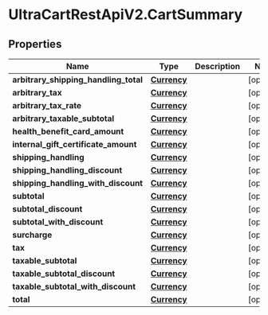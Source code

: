 # UltraCartRestApiV2.CartSummary

## Properties

Name | Type | Description | Notes
------------ | ------------- | ------------- | -------------
**arbitrary_shipping_handling_total** | [**Currency**](Currency.md) |  | [optional] 
**arbitrary_tax** | [**Currency**](Currency.md) |  | [optional] 
**arbitrary_tax_rate** | [**Currency**](Currency.md) |  | [optional] 
**arbitrary_taxable_subtotal** | [**Currency**](Currency.md) |  | [optional] 
**health_benefit_card_amount** | [**Currency**](Currency.md) |  | [optional] 
**internal_gift_certificate_amount** | [**Currency**](Currency.md) |  | [optional] 
**shipping_handling** | [**Currency**](Currency.md) |  | [optional] 
**shipping_handling_discount** | [**Currency**](Currency.md) |  | [optional] 
**shipping_handling_with_discount** | [**Currency**](Currency.md) |  | [optional] 
**subtotal** | [**Currency**](Currency.md) |  | [optional] 
**subtotal_discount** | [**Currency**](Currency.md) |  | [optional] 
**subtotal_with_discount** | [**Currency**](Currency.md) |  | [optional] 
**surcharge** | [**Currency**](Currency.md) |  | [optional] 
**tax** | [**Currency**](Currency.md) |  | [optional] 
**taxable_subtotal** | [**Currency**](Currency.md) |  | [optional] 
**taxable_subtotal_discount** | [**Currency**](Currency.md) |  | [optional] 
**taxable_subtotal_with_discount** | [**Currency**](Currency.md) |  | [optional] 
**total** | [**Currency**](Currency.md) |  | [optional] 


